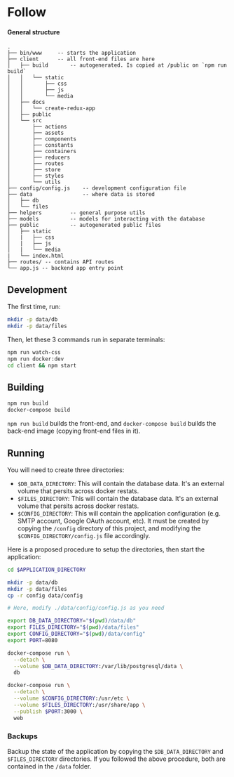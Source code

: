 
# Follow

#### General structure
```
.
├── bin/www     -- starts the application
├── client      -- all front-end files are here
│   ├── build       -- autogenerated. Is copied at /public on `npm run build`
│   │   └── static
│   │       ├── css
│   │       ├── js
│   │       └── media
│   ├── docs
│   │   └── create-redux-app
│   ├── public
│   └── src
│       ├── actions
│       ├── assets
│       ├── components
│       ├── constants
│       ├── containers
│       ├── reducers
│       ├── routes
│       ├── store
│       ├── styles
│       └── utils
├── config/config.js    -- development configuration file
├── data                -- where data is stored
│   ├── db
│   └── files
├── helpers         -- general purpose utils
├── models          -- models for interacting with the database
├── public          -- autogenerated public files
│   ├── static
│   |   ├── css
│   |   ├── js
│   |   └── media
|   └── index.html
├── routes/ -- contains API routes
└── app.js -- backend app entry point
```

## Development

The first time, run:
```sh
mkdir -p data/db
mkdir -p data/files
```

Then, let these 3 commands run in separate terminals:

```sh
npm run watch-css
npm run docker:dev
cd client && npm start
```


## Building

```sh
npm run build
docker-compose build
```

`npm run build` builds the front-end, and `docker-compose build` builds the
back-end image (copying front-end files in it).


## Running

You will need to create three directories:

- `$DB_DATA_DIRECTORY`: This will contain the database data. It's an external
     volume that persits across docker restats.
- `$FILES_DIRECTORY`: This will contain the database data. It's an external
     volume that persits across docker restats.
- `$CONFIG_DIRECTORY`: This will contain the application configuration (e.g.
     SMTP account, Google OAuth account, etc). It must be created by copying the
     `/config` directory of this project, and modifying the
     `$CONFIG_DIRECTORY/config.js` file accordingly.

Here is a proposed procedure to setup the directories, then start the
application:

```sh
cd $APPLICATION_DIRECTORY

mkdir -p data/db
mkdir -p data/files
cp -r config data/config

# Here, modify ./data/config/config.js as you need

export DB_DATA_DIRECTORY="$(pwd)/data/db"
export FILES_DIRECTORY="$(pwd)/data/files"
export CONFIG_DIRECTORY="$(pwd)/data/config"
export PORT=8080

docker-compose run \
  --detach \
  --volume $DB_DATA_DIRECTORY:/var/lib/postgresql/data \
  db

docker-compose run \
  --detach \
  --volume $CONFIG_DIRECTORY:/usr/etc \
  --volume $FILES_DIRECTORY:/usr/share/app \
  --publish $PORT:3000 \
  web
```

### Backups

Backup the state of the application by copying the `$DB_DATA_DIRECTORY` and
`$FILES_DIRECTORY` directories. If you followed the above procedure, both are
contained in the `/data` folder.

